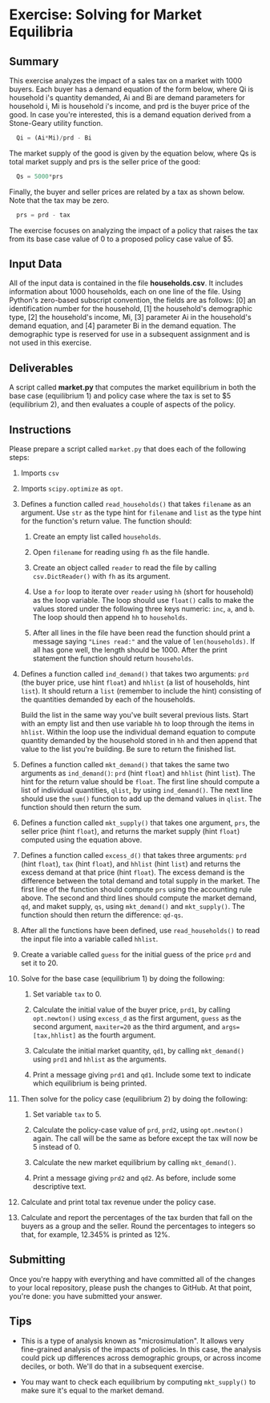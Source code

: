# Exercise: Solving for Market Equilibria

## Summary

This exercise analyzes the impact of a sales tax on a market with 1000 buyers. Each buyer has a demand equation of the form below, where Qi is household i's quantity demanded, Ai and Bi are demand parameters for household i, Mi is household i's income, and prd is the buyer price of the good. In case you're interested, this is a demand equation derived from a Stone-Geary utility function.

````python
  Qi = (Ai*Mi)/prd - Bi
````

The market supply of the good is given by the equation below, where Qs is total market supply and prs is the seller price of the good:

````python
  Qs = 5000*prs
````

Finally, the buyer and seller prices are related by a tax as shown below. Note that the tax may be zero.

````python
  prs = prd - tax
````

The exercise focuses on analyzing the impact of a policy that raises the tax from its base case value of 0 to a proposed policy case value of $5.

## Input Data

All of the input data is contained in the file **households.csv**. It includes information about 1000 households, each on one line of the file. Using Python's zero-based subscript convention, the fields are as follows: [0] an identification number for the household, [1] the household's demographic type, [2] the household's income, Mi, [3] parameter Ai in the household's demand equation, and [4] parameter Bi in the demand equation. The demographic type is reserved for use in a subsequent assignment and is not used in this exercise.

## Deliverables

A script called **market.py** that computes the market equilibrium in both the base case (equilibrium 1) and policy case where the tax is set to $5 (equilibrium 2), and then evaluates a couple of aspects of the policy.

## Instructions

Please prepare a script called `market.py` that does each of the following steps:

1. Imports `csv`

1. Imports `scipy.optimize` as `opt`.

1. Defines a function called `read_households()` that takes `filename` as an argument. Use `str` as the type hint for `filename` and `list` as the type hint for the function's return value. The function should:

    1. Create an empty list called `households`.

    1. Open `filename` for reading using `fh` as the file handle.

    1. Create an object called `reader` to read the file by calling `csv.DictReader()` with `fh` as its argument.

    1. Use a `for` loop to iterate over `reader` using `hh` (short for household) as the loop variable. The loop should use `float()` calls to make the values stored under the following three keys numeric: `inc`, `a`, and `b`. The loop should then append `hh` to `households`.

    1. After all lines in the file have been read the function should print a message saying `"Lines read:"` and the value of `len(households)`. If all has gone well, the length should be 1000. After the print statement the function should return `households`.

1. Defines a function called `ind_demand()` that takes two arguments: `prd` (the buyer price, use hint `float`) and `hhlist` (a list of households, hint `list`). It should return a `list` (remember to include the hint) consisting of the quantities demanded by each of the households.

    Build the list in the same way you've built several previous lists. Start with an empty list and then use variable `hh` to loop through the items in `hhlist`. Within the loop use the individual demand equation to compute quantity demanded by the household stored in `hh` and then append that value to the list you're building. Be sure to return the finished list.

1. Defines a function called `mkt_demand()` that takes the same two arguments as `ind_demand()`: `prd` (hint `float`) and `hhlist` (hint `list`). The hint for the return value should be `float`. The first line should compute a list of individual quantities, `qlist`, by using `ind_demand()`. The next line should use the `sum()` function to add up the demand values in `qlist`. The function should then return the sum.

1. Defines a function called `mkt_supply()` that takes one argument, `prs`, the seller price (hint `float`), and returns the market supply (hint `float`) computed using the equation above.

1. Defines a function called `excess_d()` that takes three arguments: `prd` (hint `float`), `tax` (hint `float`), and `hhlist` (hint `list`) and returns the excess demand at that price (hint `float`). The excess demand is the difference between the total demand and total supply in the market. The first line of the function should compute `prs` using the accounting rule above. The second and third lines should compute the market demand, `qd`, and maket supply, `qs`, using `mkt_demand()` and `mkt_supply()`. The function should then return the difference: `qd-qs`.

1. After all the functions have been defined, use `read_households()` to read the input file into a variable called `hhlist`.

1. Create a variable called `guess` for the initial guess of the price `prd` and set it to 20.

1. Solve for the base case (equilibrium 1) by doing the following:

    1. Set variable `tax` to 0.

    1. Calculate the initial value of the buyer price, `prd1`, by calling `opt.newton()` using `excess_d` as the first argument, `guess` as the second argument, `maxiter=20` as the third argument, and `args=[tax,hhlist]` as the fourth argument.

    1. Calculate the initial market quantity, `qd1`, by calling `mkt_demand()` using `prd1` and `hhlist` as the arguments.

    1. Print a message giving `prd1` and `qd1`. Include some text to indicate which equilibrium is being printed.

1. Then solve for the policy case (equilibrium 2) by doing the following:

    1. Set variable `tax` to 5.

    1. Calculate the policy-case value of `prd`, `prd2`, using `opt.newton()` again. The call will be the same as before except the tax will now be 5 instead of 0.

    1. Calculate the new market equilibrium by calling `mkt_demand()`.

    1. Print a message giving `prd2` and `qd2`. As before, include some descriptive text.

1. Calculate and print total tax revenue under the policy case.

1. Calculate and report the percentages of the tax burden that fall on the buyers as a group and the seller. Round the percentages to integers so that, for example, 12.345% is printed as 12%.

## Submitting

Once you're happy with everything and have committed all of the changes to your local repository, please push the changes to GitHub. At that point, you're done: you have submitted your answer.

## Tips

+ This is a type of analysis known as "microsimulation". It allows very fine-grained analysis of the impacts of policies. In this case, the analysis could pick up differences across demographic groups, or across income deciles, or both. We'll do that in a subsequent exercise.

+ You may want to check each equilibrium by computing `mkt_supply()` to make sure it's equal to the market demand.
